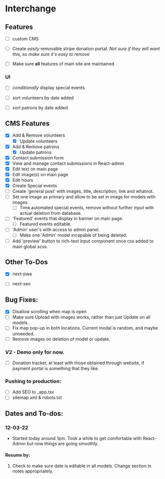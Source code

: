 # Interchange

## Features
- [ ] custom CMS
- [ ] Create *easily* removable stripe donation portal. _Not sure if they will want this, so make sure it's easy to remove_
- [ ] Make sure **all** features of main site are maintained


### UI
- [ ] _conditionally_ display special events
- [ ] sort volunteers by date added
- [ ] sort patrons by date added



## CMS Features

- [x] Add & Remove volunteers
  - [x] Update volunteers
- [x] Add & Remove patrons
  - [x] Update patrons
- [x] Contact submission form
- [x] View and manage contact submissions in React-admin
- [x] Edit text on main page
- [x] Edit image(s) on main page
- [x] Edit hours
- [x] Create Special events
- [ ] Create 'general post' with images, title, description, link and whatnot.
- [ ] Set one image as primary and allow to be set in image for models with images.
  - [ ] Time automated special events, remove without further input with actual deletion from database.
- [ ] 'Featured' events that display in banner on main page.
  - [ ] Featured events editable.
- [ ] 'Admin' user's with access to admin panel.
    - [ ] Make one 'Admin' model incapable of being deleted.
- [ ] Add 'preview' button to rich-text input component once css added to main global scss.

## Other To-Dos
- [x] next-pwa
- [ ] next-seo


## Bug Fixes: 
- [x] Disallow scrolling when map is open
- [ ] Make sure Upload with images works, rather than just Update on all models.
- [ ] Fix map pop-up in both locations. Current modal is random, and maybe unneeded.
- [ ] Remove images on deletion of model or update.

### V2 - Demo only for now.
  - [ ] Donation tracker, at least with those obtained through website, if payment portal is something that they like.



### Pushing to production:
- [ ] Add SEO to _app.tsx
- [ ] sitemap.xml & robots.txt

## Dates and To-dos:
### 12-03-22
- Started today around 1pm. Took a while to get comfortable with React-Admin but now things are going smoothly.
#### Resume by:
1. Check to make sure date is editable in all models. Change section in notes appropriately.


